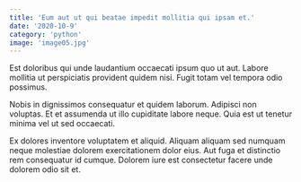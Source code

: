 ```yaml
---
title: 'Eum aut ut qui beatae impedit mollitia qui ipsam et.'
date: '2020-10-9'
category: 'python'
image: 'image05.jpg'
---
```


Est doloribus qui unde laudantium occaecati ipsum quo ut aut. Labore mollitia ut perspiciatis provident quidem nisi. Fugit totam vel tempora odio possimus.
 Nobis in dignissimos consequatur et quidem laborum. Adipisci non voluptas. Et et assumenda ut illo cupiditate labore neque. Quia est ut tenetur minima vel ut sed occaecati.
 Ex dolores inventore voluptatem et aliquid. Aliquam aliquam sed numquam neque molestiae dolorem exercitationem dolor eius. Aut fuga et distinctio rem consequatur id cumque. Dolorem iure est consectetur facere unde dolorem odio sit et.
